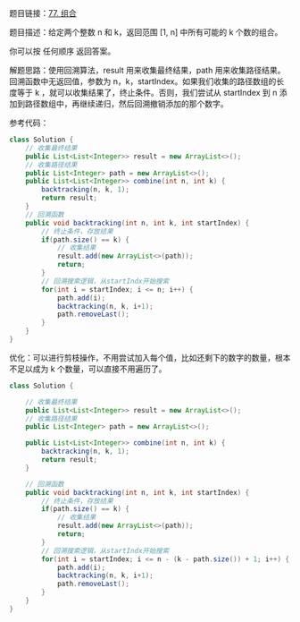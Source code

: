 题目链接：[77. 组合](https://leetcode.cn/problems/combinations/)

题目描述：给定两个整数 n 和 k，返回范围 [1, n] 中所有可能的 k 个数的组合。

你可以按 任何顺序 返回答案。

解题思路：使用回溯算法，result 用来收集最终结果，path 用来收集路径结果。回溯函数中无返回值，参数为 n，k，startIndex。如果我们收集的路径数组的长度等于 k ，就可以收集结果了，终止条件。否则，我们尝试从 startIndex 到 n 添加到路径数组中，再继续递归，然后回溯撤销添加的那个数字。

参考代码：

```java
class Solution {
    // 收集最终结果
    public List<List<Integer>> result = new ArrayList<>();
    // 收集路径结果
    public List<Integer> path = new ArrayList<>();
    public List<List<Integer>> combine(int n, int k) {
        backtracking(n, k, 1);
        return result;
    }
    // 回溯函数
    public void backtracking(int n, int k, int startIndex) {
        // 终止条件，存放结果
        if(path.size() == k) {
            // 收集结果
            result.add(new ArrayList<>(path));
            return;
        }
        // 回溯搜索逻辑，从startIndx开始搜索
        for(int i = startIndex; i <= n; i++) {
            path.add(i);
            backtracking(n, k, i+1);
            path.removeLast();
        }
    }
}
```

优化：可以进行剪枝操作，不用尝试加入每个值，比如还剩下的数字的数量，根本不足以成为 k 个数量，可以直接不用遍历了。

```java
class Solution {

    // 收集最终结果
    public List<List<Integer>> result = new ArrayList<>();
    // 收集路径结果
    public List<Integer> path = new ArrayList<>();

    public List<List<Integer>> combine(int n, int k) {
        backtracking(n, k, 1);
        return result;
    }

    // 回溯函数
    public void backtracking(int n, int k, int startIndex) {
        // 终止条件，存放结果
        if(path.size() == k) {
            // 收集结果
            result.add(new ArrayList<>(path));
            return;
        }
        // 回溯搜索逻辑，从startIndx开始搜索
        for(int i = startIndex; i <= n - (k - path.size()) + 1; i++) {
            path.add(i);
            backtracking(n, k, i+1);
            path.removeLast();
        }
    }
}
```

